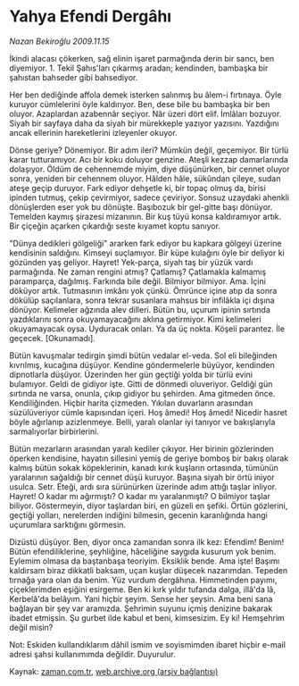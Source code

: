 # Yahya Efendi Dergâhı

*Nazan Bekiroğlu 2009.11.15*

<tr><td class="metin" colspan="2" style="padding-top: 20px; padding-left: 5px; ">İkindi alacası çökerken, sağ elinin işaret parmağında derin bir sancı, ben diyemiyor. 1. Tekil Şahıs'ları çıkarmış aradan; kendinden, bambaşka bir şahıstan bahseder gibi bahsediyor.</td></tr><tr><td class="metin" colspan="2" style="padding-top: 20px; padding-left: 5px; "><p>Her ben dediğinde affola demek isterken salınmış bu âlem-i fırtınaya. Öyle kuruyor cümlelerini öyle kaldırıyor. Ben, dese bile bu bambaşka bir ben oluyor. Azaplardan azabennâr seçiyor. Nâr üzeri dört elif. İmlâları bozuyor. Siyah bir sayfaya daha da siyah bir mürekkeple yazıyor yazısını. Yazdığını ancak ellerinin hareketlerini izleyenler okuyor.
<p>Dönse geriye? Dönemiyor. Bir adım ileri? Mümkün değil, geçemiyor. Bir türlü karar tutturamıyor. Acı bir koku doluyor genzine. Ateşli kezzap damarlarında dolaşıyor. Öldüm de cehennemde miyim, diye düşünürken, bir cennet oluyor sonra, yeniden bir cehennem oluyor. Hâlden hâle, sükûndan çileye, sudan ateşe geçip duruyor. Fark ediyor dehşetle ki, bir topaç olmuş da, birisi ipinden tutmuş, çekip çevirmiyor, sadece çeviriyor. Sonsuz uzaydaki ahenkli dönüşlerden eser yok bu dönüşte. Başıbozuk bir gel-gitte başı dönüyor. Temelden kaymış şirazesi mizanının. Bir kuş tüyü konsa kaldıramıyor artık. Bir çiçeğin açarken çıkardığı seste kıyamet koptu sanıyor.
<p>"Dünya dedikleri gölgeliği" ararken fark ediyor bu kapkara gölgeyi üzerine kendisinin saldığını. Kimseyi suçlamıyor. Bir küpe kulağını öyle bir deliyor ki gözünden yaş geliyor. Hayret! Yek-parça, siyah taş bir yüzük vardı parmağında. Ne zaman rengini atmış? Çatlamış? Çatlamakla kalmamış paramparça, dağılmış. Farkında bile değil. Bilmiyor bilmiyor. Ama. İçini döküyor artık. Tutmasının imkânı yok çünkü. Ömrünce içine atıp da sonra dökülüp saçılanlara, sonra tekrar susanlara mahsus bir infilâkla içi dışına dönüyor. Kelimeler ağzında alev dilleri. Bütün bu, uçurum ipinin sırtında yazdıklarını sonra okuyamayacağını aklına getirmiyor. Kimi kelimeleri okuyamayacak oysa. Uyduracak onları. Ya da üç nokta. Köşeli parantez. İle geçecek. [Okunamadı].
<p>Bütün kavuşmalar tedirgin şimdi bütün vedalar el-veda. Sol eli bileğinden kıvrılmış, kucağına düşüyor. Kendine göndermelerle büyüyor, kendinden dipnotlarla düşüyor. Üzerinden her gün geçtiği yolda bir türlü evini bulamıyor. Geldi de gidiyor işte. Gitti de dönmedi oluveriyor. Geldiği gün sırtında ne varsa, onunla, çıkıp gidiyor bu şehirden. Ama gitmeden önce. Kendiliğinden. Hiçbir harita çizmeden. Yıkılan duvarların arasından süzülüveriyor cümle kapısından içeri. Hoş âmedi! Hoş âmedi! Nicedir hasret böyle ağırlanıp azizlenmeye. Belli, yaralı olanlar iyi tanıyor ve bakışlarıyla sarmalıyorlar birbirlerini.
<p>Bütün mezarların arasından yaralı kediler çıkıyor. Her birinin gözlerinden öperken kendisine, hayatın sillesini yemiş de geriye bomboş bir bakış olarak kalmış bütün sokak köpeklerinin, kanadı kırık kuşların ortasında, tümünün yaralarının sağaldığı bir cennet düşü kuruyor. Başına siyah bir örtü iniyor usulca. Setr. Eteği, ardı sıra sürünürken üzerinde adım attığı taşlar inliyor. Hayret! O kadar mı ağırmıştı? O kadar mı yaralanmıştı? O bilmiyor taşlar biliyor. Göstermeyin, diyor taşlardan biri, en güzeli en şefiki. Örtün gözlerini, geçtiği yolları, nerelerden indiğini bilmesin, gecenin karanlığında hangi uçurumlara sarktığını görmesin.
<p>Dizüstü düşüyor. Ben, diyor onca zamandan sonra ilk kez: Efendim! Benim! Bütün efendiliklerine, şeyhliğine, hâceliğine saygıda kusurum yok benim. Eylemim olmasa da baştanbaşa teoriyim. Eksiklik bende. Ama işte! Başımı kaldırsam biraz dikkatli baksam, uçan kuşlar düşecek nazarımdan. Tepeden tırnağa yara olan da benim. Yüz vurdum dergâhına. Himmetinden payımı, çiçeklerimden eşiğini esirgeme. Ben ki kırk yıldır tufanda dalga, illâ'da lâ, Kerbelâ'da belâyım. Yani hiçbir şeyim. Sense her şeysin. Ama beni sana bağlayan bir şey var aramızda. Şehrimin suyunu içmiş denizine bakarak ibadet etmişsin. Şu gurbet ilde kabul et beni, kimsesizim. Ey ki! Hemşehrim değil misin?
<p>Not: Eskiden kullandıklarım dâhil ismim ve soyismimden ibaret hiçbir e-mail adresi şahsi kullanımımda değildir. Duyurulur. <br/></p></p></p></p></p></p></p></td></tr>

Kaynak: [zaman.com.tr](http://zaman.com.tr/yazar.do?yazino=915889), [web.archive.org (arşiv bağlantısı)](http://web.archive.org/web/20100110022821/http://www.zaman.com.tr:80/yazar.do?yazino=915889)

